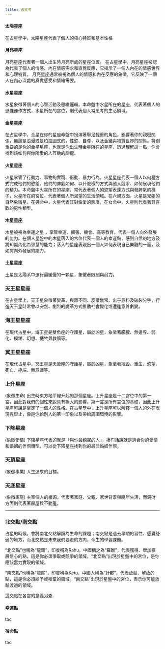 ```yaml
---
title: 占星考
---
```


#### 太陽星座
在占星學中，太陽星座代表了個人的核心特質和基本性格

#### 月亮星座
月亮星座代表著一個人出生時月亮所處的星座位置。 在占星學中，月亮星座被認為代表了個人的情感、內在情感需求和直覺反應，它揭示了一個人內在的情感世界和心理特質。 月亮星座通常被視為個人的情感和內在反應的象徵，它反映了一個人在內心深處的真實感受和情緒需要。

#### 水星星座
水星象徵著個人的心智活動及思維邏輯。本命盤中水星所在的星座，代表著個人的思維運作方式，水星所在的宮位，則代表個人常思考的生活領域。

#### 金星星座
在占星學中，金星在你的星座命盤中扮演著舉足輕重的角色，影響著你的親密關係，無論是浪漫或是柏拉圖式的，性慾、自尊，以及金錢與物質世界的關係。特別重要的是你的金星星座，也就是你出生時金星所在的星座，透過理解這一點，你會找到該如何與你所愛的人互動的關鍵。

#### 火星星座
火星掌管了行動力、事物的實踐、衝動、暴力行為，火星星座代表一個人以何種方式完成他們的慾望、他們的脾氣如何、以什麼樣的方式與他人競爭、如何展現他們的精力。本命盤中火星所在的星座，常代表著個人的慾望表達方式與發脾氣的樣子，火星所在的宮位，代表著個人所渴望的生活領域。在六親方面，火星是兄姐的自然象徵星。在男命中，火星代表其對性愛的態度，在女命中，火星則代表著其喜歡的男性類型。

#### 木星星座
木星被視為幸運之星 ，掌管幸運、擴張、機會、高等教育，代表一個人向外發展的能力。在個人星盤中的木星落入的宮位代表一個人的幸運點，感到自信的地方及將知識內化為智慧的能力；落入的星座表現出一個人如何表現自己樂觀的一面，及如何向外發展的能力。

#### 土星星座
土星是太陽系中運行最緩慢的一顆星，象徵著限制與耐力。

### 天王星星座
在占星學上，天王星象徵著變革、與眾不同、反覆無常、出乎意料及破裂分手，行進天王星時常會以突然、劇烈的變革方式推動社會變化或遭逢意外劇變。

### 海王星星座
在現代占星中，海王星是雙魚座的守護星，屬於凶星，象徵著朦朧、無邊界、弱化、模糊、幻想、犧牲與救贖等。

### 冥王星星座
在現代占星中，冥王星是天蠍座的守護星，屬於凶星，象徵著摧毀、重生、慾望、死亡、極端、無意識等。

### 上升星座
(象徵生命) 出生時東方地平線升起的那個星座。上升星座是十二宮位中的第一宮，因此對我們的個性來說具有極大的影響。第一宮是所有宮位的基礎，因此上升星座可說是奠定了一個人的性格。在占星學中，上升星座可以解釋一個人的外在表現與舉止，像是你給別人的第一印象以及帶給周圍環境的影響。

### 下降星座
(象徵愛情) 下降星座代表的就是「與你最親密的人」，換句話說就是適合你的愛情和婚姻的伴侶類型。可以從下降星座找到你的最佳婚姻伴侶。

### 天頂星座
(象徵事業) 人生追求的目標。

### 天底星座
(象徵家庭) 主宰個人的根源，代表著家庭、父親、家世背景與晚年生活，而錢財方面則代表著房屋與不動產。

***** 

### 北交點/南交點

占星的時候，會將南北交點解讀為生命的課題；南交點是過去早期的習性、感覺舒適的地方，而北交點是未來我們要走的方向，今生的學習課題。

“北交點”也稱為“龍頭”，印度稱為Rahu，中國稱之為“羅睺”，代表獲得、增加擴展信心的點，這是你必須爭取或競爭的領域。“北交點”出現於星盤中的宮位，是你應該奮力實現的領域。

“南交點”也稱為“龍尾”，印度稱為Ketu，中國人稱為“計都”，代表放鬆、解放的點，這是你必須給予或捨棄的領域。“南交點”出現於星盤中的宮位，表示你可能放鬆渡過的領域。

這交點在各宮的意義另查.

#### 幸運點
tbc 

#### 宿命點
tbc
